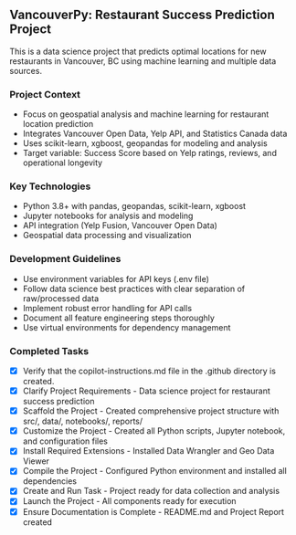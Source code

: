 <!-- Use this file to provide workspace-specific custom instructions to Copilot. For more details, visit https://code.visualstudio.com/docs/copilot/copilot-customization#_use-a-githubcopilotinstructionsmd-file -->

## VancouverPy: Restaurant Success Prediction Project

This is a data science project that predicts optimal locations for new restaurants in Vancouver, BC using machine learning and multiple data sources.

### Project Context

- Focus on geospatial analysis and machine learning for restaurant location prediction
- Integrates Vancouver Open Data, Yelp API, and Statistics Canada data
- Uses scikit-learn, xgboost, geopandas for modeling and analysis
- Target variable: Success Score based on Yelp ratings, reviews, and operational longevity

### Key Technologies

- Python 3.8+ with pandas, geopandas, scikit-learn, xgboost
- Jupyter notebooks for analysis and modeling
- API integration (Yelp Fusion, Vancouver Open Data)
- Geospatial data processing and visualization

### Development Guidelines

- Use environment variables for API keys (.env file)
- Follow data science best practices with clear separation of raw/processed data
- Implement robust error handling for API calls
- Document all feature engineering steps thoroughly
- Use virtual environments for dependency management

### Completed Tasks

- [x] Verify that the copilot-instructions.md file in the .github directory is created.
- [x] Clarify Project Requirements - Data science project for restaurant success prediction
- [x] Scaffold the Project - Created comprehensive project structure with src/, data/, notebooks/, reports/
- [x] Customize the Project - Created all Python scripts, Jupyter notebook, and configuration files
- [x] Install Required Extensions - Installed Data Wrangler and Geo Data Viewer
- [x] Compile the Project - Configured Python environment and installed all dependencies
- [x] Create and Run Task - Project ready for data collection and analysis
- [x] Launch the Project - All components ready for execution
- [x] Ensure Documentation is Complete - README.md and Project Report created
